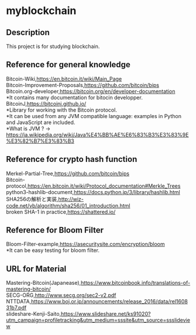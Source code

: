 # myblockchain

## Description
This project is for studying blockchain.

## Reference for general knowledge  
Bitcoin-Wiki,https://en.bitcoin.it/wiki/Main_Page  
Bitcoin-Improvement-Proposals,https://github.com/bitcoin/bips  
Bitcoin.org-developer,https://bitcoin.org/en/developer-documentation  
*It contains many documentation for bitocin developper.  
BitcoinJ,https://bitcoinj.github.io/  
*Library for working with the Bitcoin protocol.  
*It can be used from any JVM compatible language: examples in Python and JavaScript are included.    
*What is JVM ? → https://ja.wikipedia.org/wiki/Java%E4%BB%AE%E6%83%B3%E3%83%9E%E3%82%B7%E3%83%B3  
  
## Reference for crypto hash function
Merkel-Partial-Tree,https://github.com/bitcoin/bips  
Bitcoin-protocol,https://en.bitcoin.it/wiki/Protocol_documentation#Merkle_Trees  
python3-hashlib-document,https://docs.python.jp/3/library/hashlib.html  
SHA256の解析と実装,http://wiz-code.net/vb/algorithm/sha256/01_introduction.html  
broken SHA-1 in practice,https://shattered.io/  

## Reference for Bloom Filter  
Bloom-Filter-example,https://asecuritysite.com/encryption/bloom  
*It can be easy testing for bloom filter.

## URL for Material
Mastering-Bitcoin(Japanease),https://www.bitcoinbook.info/translations-of-mastering-bitcoin/  
SECG-ORG,http://www.secg.org/sec2-v2.pdf  
NTTDATA,https://www.boj.or.jp/announcements/release_2016/data/rel160831b7.pdf  
slideshare-Kenji-Saito,https://www.slideshare.net/ks91020?utm_campaign=profiletracking&utm_medium=sssite&utm_source=ssslideview

